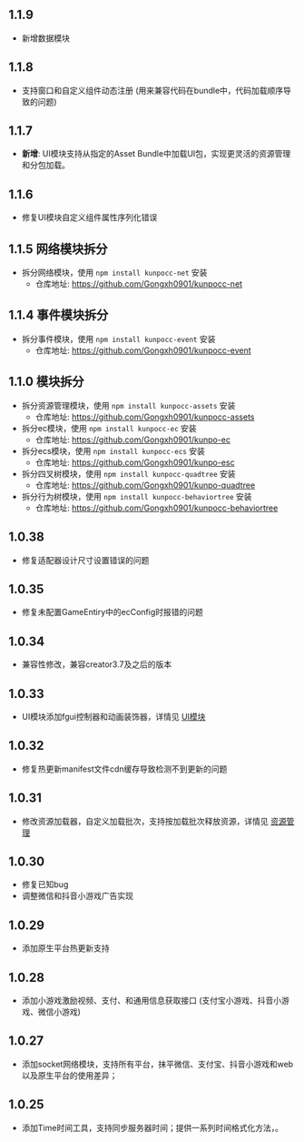 ## 1.1.9
- 新增数据模块

## 1.1.8
- 支持窗口和自定义组件动态注册 (用来兼容代码在bundle中，代码加载顺序导致的问题)

## 1.1.7
- **新增**: UI模块支持从指定的Asset Bundle中加载UI包，实现更灵活的资源管理和分包加载。

## 1.1.6
- 修复UI模块自定义组件属性序列化错误

## 1.1.5 网络模块拆分
- 拆分网络模块，使用 `npm install kunpocc-net` 安装
    * 仓库地址: https://github.com/Gongxh0901/kunpocc-net

## 1.1.4 事件模块拆分
- 拆分事件模块，使用 `npm install kunpocc-event` 安装
    * 仓库地址: https://github.com/Gongxh0901/kunpocc-event

## 1.1.0 模块拆分
- 拆分资源管理模块，使用 `npm install kunpocc-assets` 安装
    * 仓库地址: https://github.com/Gongxh0901/kunpocc-assets
- 拆分ec模块，使用 `npm install kunpocc-ec` 安装
    * 仓库地址: https://github.com/Gongxh0901/kunpo-ec
- 拆分ecs模块，使用 `npm install kunpocc-ecs` 安装
    * 仓库地址: https://github.com/Gongxh0901/kunpo-esc
- 拆分四叉树模块，使用 `npm install kunpocc-quadtree` 安装
    * 仓库地址: https://github.com/Gongxh0901/kunpo-quadtree
- 拆分行为树模块，使用 `npm install kunpocc-behaviortree` 安装
    * 仓库地址: https://github.com/Gongxh0901/kunpocc-behaviortree

## 1.0.38
- 修复适配器设计尺寸设置错误的问题

## 1.0.35
- 修复未配置GameEntiry中的ecConfig时报错的问题

## 1.0.34
- 兼容性修改，兼容creator3.7及之后的版本

## 1.0.33
- UI模块添加fgui控制器和动画装饰器，详情见 [UI模块](./docs/UI.md)

## 1.0.32
- 修复热更新manifest文件cdn缓存导致检测不到更新的问题

## 1.0.31
- 修改资源加载器，自定义加载批次，支持按加载批次释放资源，详情见 [资源管理](./docs/Asset.md)

## 1.0.30
- 修复已知bug
- 调整微信和抖音小游戏广告实现

## 1.0.29
- 添加原生平台热更新支持

## 1.0.28
- 添加小游戏激励视频、支付、和通用信息获取接口 (支付宝小游戏、抖音小游戏、微信小游戏)

## 1.0.27
- 添加socket网络模块，支持所有平台，抹平微信、支付宝、抖音小游戏和web以及原生平台的使用差异；

## 1.0.25
- 添加Time时间工具，支持同步服务器时间；提供一系列时间格式化方法，。